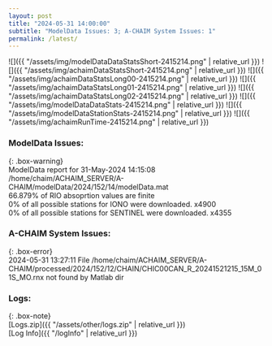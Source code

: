 ```yaml
---
layout: post
title: "2024-05-31 14:00:00"
subtitle: "ModelData Issues: 3; A-CHAIM System Issues: 1"
permalink: /latest/
---
```


![]({{ "/assets/img/modelDataDataStatsShort-2415214.png" | relative_url }})
![]({{ "/assets/img/achaimDataStatsShort-2415214.png" | relative_url }})
![]({{ "/assets/img/achaimDataStatsLong00-2415214.png" | relative_url }})
![]({{ "/assets/img/achaimDataStatsLong01-2415214.png" | relative_url }})
![]({{ "/assets/img/achaimDataStatsLong02-2415214.png" | relative_url }})
![]({{ "/assets/img/modelDataDataStats-2415214.png" | relative_url }})
![]({{ "/assets/img/modelDataStationStats-2415214.png" | relative_url }})
![]({{ "/assets/img/achaimRunTime-2415214.png" | relative_url }})


### ModelData Issues:  
  
{: .box-warning}  
 ModelData report for 31-May-2024 14:15:08   
 /home/chaim/ACHAIM_SERVER/A-CHAIM/modelData/2024/152/14/modelData.mat   
 66.879% of RIO absoprtion values are finite   
 0% of all possible stations for IONO were downloaded. x4900   
 0% of all possible stations for SENTINEL were downloaded. x4355   
  
### A-CHAIM System Issues:  
  
{: .box-error}  
2024-05-31 13:27:11 File /home/chaim/ACHAIM_SERVER/A-CHAIM/processed/2024/152/12/CHAIN/CHIC00CAN_R_20241521215_15M_01S_MO.rnx not found by Matlab dir  

### Logs:  
  
{: .box-note}  
[Logs.zip]({{ "/assets/other/logs.zip" | relative_url }})  
[Log Info]({{ "/logInfo" | relative_url }})  
